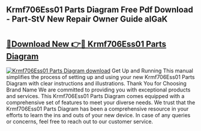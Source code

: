 ## Krmf706Ess01 Parts Diagram Free Pdf Download - Part-StV New Repair Owner Guide aIGaK

# <h2><a href="http://dfkxmc.blite.top/?on=Krmf706Ess01+Parts+Diagram">🔗Download New 👉🔴 Krmf706Ess01 Parts Diagram</a></h2>

[![Krmf706Ess01 Parts Diagram download](https://i.imgur.com/lujVjoI.png)](http://dfkxmc.blite.top/?on=Krmf706Ess01+Parts+Diagram)
Get Up and Running This manual simplifies the process of setting up and using your new Krmf706Ess01 Parts Diagram with clear instructions and illustrations. Thank You for Choosing Brand Name We are committed to providing you with exceptional products and services. This Krmf706Ess01 Parts Diagram comes equipped with a comprehensive set of features to meet your diverse needs. We trust that the Krmf706Ess01 Parts Diagram has been a comprehensive resource in your efforts to learn the ins and outs of your new device. In case of any queries or concerns, feel free to reach out to our customer service.
